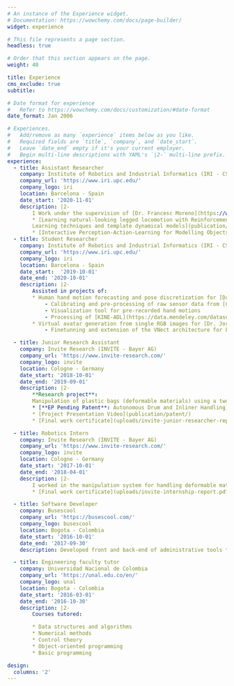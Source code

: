 ```yaml
---
# An instance of the Experience widget.
# Documentation: https://wowchemy.com/docs/page-builder/
widget: experience

# This file represents a page section.
headless: true

# Order that this section appears on the page.
weight: 40

title: Experience
cms_exclude: true
subtitle:

# Date format for experience
#   Refer to https://wowchemy.com/docs/customization/#date-format
date_format: Jan 2006

# Experiences.
#   Add/remove as many `experience` items below as you like.
#   Required fields are `title`, `company`, and `date_start`.
#   Leave `date_end` empty if it's your current employer.
#   Begin multi-line descriptions with YAML's `|2-` multi-line prefix.
experience:
  - title: Assistant Researcher
    company: Institute of Robotics and Industrial Informatics (IRI - CSIC)
    company_url: 'https://www.iri.upc.edu/'
    company_logo: iri
    location: Barcelona - Spain
    date_start: '2020-11-01'
    description: |2-
        I Work under the supervision of [Dr. Francesc Moreno](https://www.iri.upc.edu/people/fmoreno/) on:
        * [Learning natural-looking legged locomotion with Reinforcement
        Learning techniques and template dynamical models](publication/icra-paper/)
        * [Interactive Perception-Action-Learning for Modelling Objects (IPALM)](https://sites.google.com/view/ipalm)
  - title: Student Researcher
    company: Institute of Robotics and Industrial Informatics (IRI - CSIC)
    company_url: 'https://www.iri.upc.edu/'
    company_logo: iri
    location: Barcelona - Spain
    date_start:  '2019-10-01'
    date_end: '2020-10-01'
    description: |2-
        Assisted in projects of:
        * Human hand motion forecasting and pose discretization for [Dr.Júlia Borràs Sol](https://www.iri.upc.edu/staff/jborras)
            - Calibrating and pre-processing of raw sensor data from [CyberGloves](http://www.cyberglovesystems.com/)
            - Visualization tool for pre-recorded hand motions
            - Processing of [KINE-ADL](https://data.mendeley.com/datasets/8mf4y2srgh/1) and study of motion trajectories and main poses using latent space obtained with a Variational Autoencoder
        * Virtual avatar generation from single RGB images for [Dr. Jordi Sanchez Riera](https://www.iri.upc.edu/staff/jsanchez)
            - Finetunning and extension of the VNect architecture for body parts segmentation and 3D body pose estimation  

  - title: Junior Research Assistant
    company: Invite Research (INVITE - Bayer AG)
    company_url: 'https://www.invite-research.com/'
    company_logo: invite
    location: Cologne - Germany
    date_start: '2018-10-01'
    date_end: '2019-09-01'
    description: |2-
        **Research project**:
        Manipulation of plastic bags (deformable materials) using a two-arm robot and 3D vision guidance. The system used multi-viewpoint stereographic cameras to detect the 3D structure of the material, infer robot grasping points, and plan and execute robot manipulations to reach the target material topology.
        * [**EP Pending Patent**: Autonomous Drum and Inliner Handling](publication/patent/)
        * [Project Presentation Video](publication/patent/)
        * [Final work certificate](uploads/invite-junior-researcher-report.pdf)

  - title: Robotics Intern
    company: Invite Research (INVITE - Bayer AG)
    company_url: 'https://www.invite-research.com/'
    company_logo: invite
    location: Cologne - Germany
    date_start: '2017-10-01'  
    date_end: '2018-04-01'
    description: |2-
        I worked in the manipulation system for handling deformable materials, using a two-arm industrial robot, 3th-party vision guidance, and force feedback. Additionally, I participated in the designing and construction of robot vacuum grippers for plastic bag manipulation and automation of robot tasks for a biotechnology laboratory, force/torque feedback.
        * [Final work certificate](uploads/invite-internship-report.pdf)

  - title: Software Developer
    company: Busescool
    company_url: 'https://busescool.com/'
    company_logo: busescool
    location: Bogota - Colombia
    date_start: '2016-10-01'
    date_end: '2017-09-30'
    description: Developed front and back-end of administrative tools that allowed the control and monitoring of Busescool’s realtime database and services

  - title: Engineering faculty tutor
    company: Universidad Nacional de Colombia
    company_url: 'https://unal.edu.co/en/'
    company_logo: unal
    location: Bogota - Colombia
    date_start: '2016-03-01'
    date_end: '2016-10-30'
    description: |2-
        Courses tutored:

        * Data structures and algorithms
        * Numerical methods
        * Control theory
        * Object-oriented programming
        * Basic programming

design:
  columns: '2'
---
```

  <!-- {{< youtube w7Ft2ymGmfc >}} -->
